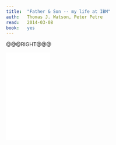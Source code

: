 ```yaml
---
title:	"Father & Son -- my life at IBM"
auth:	Thomas J. Watson, Peter Petre
read:	2014-03-08
book:	yes
---
```






@@@RIGHT@@@
<iframe style="width:120px;height:240px;" marginwidth="0" marginheight="0"
scrolling="no" frameborder="0"
src="//ws-na.amazon-adsystem.com/widgets/q?ServiceVersion=20070822&OneJS=1&Operation=GetAdHtml&MarketPlace=US&source=ss&ref=ss_til&ad_type=product_link&tracking_id=wojcadamkoszh-20&marketplace=amazon&region=US&placement=0553380834&asins=0553380834&linkId=2OL5ZOWDUF4ZEM5O&show_border=false&link_opens_in_new_window=true&price_color=333333&title_color=C00000&bg_color=FFFFFF">
</iframe>
